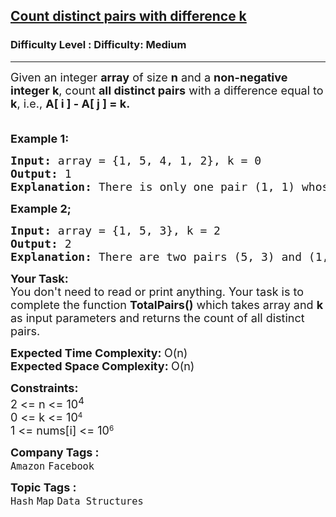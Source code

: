 <h2><a href="https://www.geeksforgeeks.org/problems/count-distinct-pairs-with-difference-k1233/1?page=1&difficulty=Medium&status=unsolved&sortBy=submissions">Count distinct pairs with difference k</a></h2><h3>Difficulty Level : Difficulty: Medium</h3><hr><div class="problems_problem_content__Xm_eO"><p><span style="font-size: 18px;">Given an integer <strong>array</strong> of size <strong>n</strong> and a <strong>non-negative integer k</strong>, count <strong>all distinct pairs</strong> with a difference equal to <strong>k</strong>, i.e., <strong>A[ i ] - A[ j ] = k.</strong><br>&nbsp;</span></p>
<p><span style="font-size: 18px;"><strong>Example 1:</strong></span></p>
<pre><span style="font-size: 18px;"><strong>Input: </strong>array = {1, 5, 4, 1, 2}, k = 0
<strong>Output: </strong>1
<strong>Explanation: </strong>There is only one pair (1, 1) whose difference equal to 0.</span>
</pre>
<p><span style="font-size: 18px;"><strong>Example 2;</strong></span></p>
<pre><span style="font-size: 18px;"><strong>Input: </strong>array = {1, 5, 3}, k = 2</span>
<span style="font-size: 18px;"><strong>Output: </strong>2
<strong>Explanation: </strong>There are two pairs (5, 3) and (1, 3) whose difference equal to 2.</span>
</pre>
<p><span style="font-size: 18px;"><strong>Your Task:</strong><br>You don't need to read or print anything. Your task is to complete the function&nbsp;<strong>TotalPairs()</strong> which takes array and <strong>k</strong> as input parameters and returns the count of all distinct pairs.</span></p>
<p><span style="font-size: 18px;"><strong>Expected Time Complexity:&nbsp;</strong>O(n)<br><strong>Expected Space Complexity:&nbsp;</strong>O(n)</span></p>
<p><span style="font-size: 18px;"><strong>Constraints:</strong><br>2 &lt;= n &lt;= 10<sup>4<br></sup></span><span style="font-size: 18px;">0 &lt;= k &lt;= 10</span><sup>4</sup><br><span style="font-size: 18px;">1 &lt;= nums[i] &lt;= </span><span style="font-size: 18px;">10</span><sup>6</sup></p></div><p><span style=font-size:18px><strong>Company Tags : </strong><br><code>Amazon</code>&nbsp;<code>Facebook</code>&nbsp;<br><p><span style=font-size:18px><strong>Topic Tags : </strong><br><code>Hash</code>&nbsp;<code>Map</code>&nbsp;<code>Data Structures</code>&nbsp;